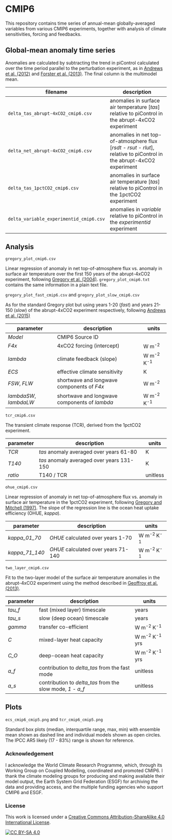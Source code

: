 # CMIP6

This repository contains time series of annual-mean globally-averaged variables from various CMIP6 experiments, together with analysis of climate sensitivities, forcing and feedbacks.

## Global-mean anomaly time series

Anomalies are calculated by subtracting the trend in piControl calculated over the time period parallel to the perturbation experiment, as in [Andrews et al. (2012)](https://agupubs.onlinelibrary.wiley.com/doi/10.1029/2012GL051607) and [Forster et al. (2013)](https://agupubs.onlinelibrary.wiley.com/doi/full/10.1002/jgrd.50174). The final column is the multimodel mean.

|filename|description|
|--|--|
|`delta_tas_abrupt-4xCO2_cmip6.csv` | anomalies in surface air temperature [*tas*] relative to piControl in the abrupt-4xCO2 experiment|
|`delta_net_abrupt-4xCO2_cmip6.csv` | anomalies in net top-of-atmosphere flux [*rsdt - rsut - rlut*], relative to piControl in the abrupt-4xCO2 experiment|
|`delta_tas_1pctCO2_cmip6.csv` | anomalies in surface air temperature [*tas*] relative to piControl in the 1pctCO2 experiment|
|`delta_variable_experimentid_cmip6.csv` | anomalies in *variable* relative to piControl in the *experimentid* experiment


## Analysis

`gregory_plot_cmip6.csv`

Linear regression of anomaly in net top-of-atmosphere flux vs. anomaly in surface air temperature over the first 150 years of the abrupt-4xCO2 experiment, following [Gregory et al. (2004)](https://agupubs.onlinelibrary.wiley.com/doi/10.1029/2003GL018747). `gregory_plot_cmip6.txt` contains the same information in a plain text file.

`gregory_plot_fast_cmip6.csv` and `gregory_plot_slow_cmip6.csv`

As for the standard Gregory plot but using years 1-20 (*fast*) and years 21-150 (*slow*) of the abrupt-4xCO2 experiment respectively, following [Andrews et al. (2015)](https://journals.ametsoc.org/doi/full/10.1175/JCLI-D-14-00545.1)

|parameter|description|units|
|--|--|--|
|*Model*|CMIP6 Source ID||
|*F4x*|4xCO2 forcing (intercept)|W m<sup>-2</sup>|
|*lambda*|climate feedback (slope)|W m<sup>-2 </sup>K<sup>-1</sup>|
|*ECS*|effective climate sensitivity|K|
|*FSW*, *FLW*|shortwave and longwave components of *F4x*|W m<sup>-2</sup>|
|*lambdaSW*, *lambdaLW*|shortwave and longwave components of *lambda*|W m<sup>-2 </sup>K<sup>-1</sup>|

`tcr_cmip6.csv`

The transient climate response (TCR), derived from the 1pctCO2 experiment.

|parameter|description|units|
|--|--|--|
|*TCR*|*tas* anomaly averaged over years 61-80|K|
|*T140*|*tas* anomaly averaged over years 131-150|K|
|*ratio*|T140 / TCR |unitless|


`ohue_cmip6.csv`

Linear regression of anomaly in net top-of-atmosphere flux vs. anomaly in surface air temperature in the 1pctCO2 experiment, following [Gregory and Mitchell (1997)](https://agupubs.onlinelibrary.wiley.com/doi/abs/10.1029/97GL01930). The slope of the regression line is the ocean heat uptake efficiency (OHUE, *kappa*).

|parameter|description|units|
|--|--|--|
|*kappa_01_70*|*OHUE* calculated over years 1-70|W m<sup>-2 </sup>K<sup>-1</sup>|
|*kappa_71_140*|*OHUE* calculated over years 71-140|W m<sup>-2 </sup>K<sup>-1</sup>|


`two_layer_cmip6.csv`

Fit to the two-layer model of the surface air temperature anomalies in the abrupt-4xCO2 experiment using the method described in [Geoffroy et al. (2013)](https://journals.ametsoc.org/doi/full/10.1175/JCLI-D-12-00195.1).


|parameter|description|units|
|--|--|--|
| *tau_f* | fast (mixed layer) timescale |years|
| *tau_s* | slow (deep ocean) timescale |years|
| *gamma* | transfer co-efficient |W m<sup>-2</sup> K<sup>-1</sup>|
| *C* | mixed-layer heat capacity | W m<sup>-2</sup> K<sup>-1</sup> yrs |
| *C_O* | deep-ocean heat capacity | W m<sup>-2</sup> K<sup>-1</sup> yrs |
| *a_f*|contribution to *delta_tas* from the fast mode |unitless|
| *a_s*|contribution to *delta_tas* from the slow mode, *1 - a_f* |unitless|


## Plots

`ecs_cmip6_cmip5.png` and `tcr_cmip6_cmip5.png`

Standard box plots (median, interquartile range, max, min) with ensemble mean shown as dashed line and individual models shown as open circles. The IPCC AR5 likely (17 - 83%) range is shown for reference.


### Acknowledgement

I acknowledge the World Climate Research Programme, which, through its Working Group on Coupled Modelling, coordinated and promoted CMIP6. I thank the climate modeling groups for producing and making available their model output, the Earth System Grid Federation (ESGF) for archiving the data and providing access, and the multiple funding agencies who support CMIP6 and ESGF.

### License

This work is licensed under a [Creative Commons Attribution-ShareAlike 4.0
International License][cc-by-sa].

[![CC BY-SA 4.0][cc-by-sa-image]][cc-by-sa]

[cc-by-sa]: http://creativecommons.org/licenses/by-sa/4.0/
[cc-by-sa-image]: https://licensebuttons.net/l/by-sa/4.0/88x31.png
[cc-by-sa-shield]: https://img.shields.io/badge/License-CC%20BY--SA%204.0-lightgrey.svg

